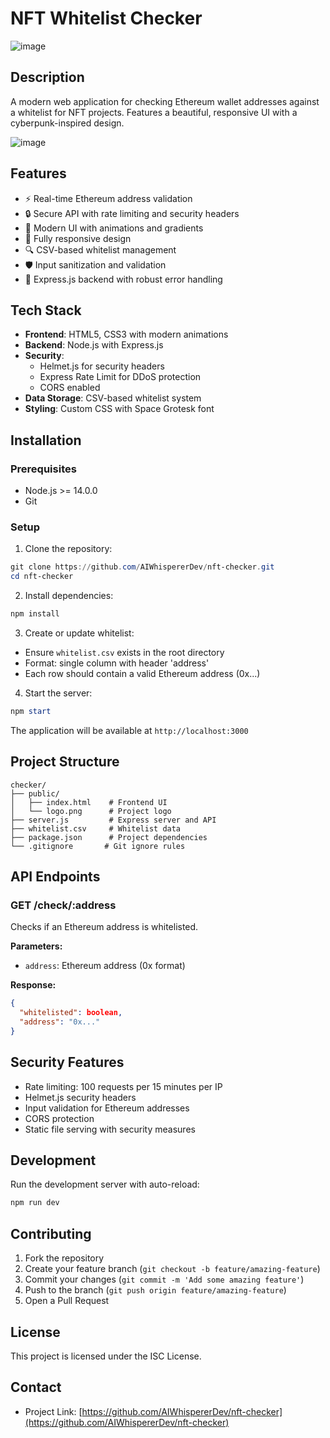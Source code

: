 # NFT Whitelist Checker

![image](https://github.com/user-attachments/assets/99c09959-dac3-4bc2-8f9e-babe039f3d95)


## Description
A modern web application for checking Ethereum wallet addresses against a whitelist for NFT projects. Features a beautiful, responsive UI with a cyberpunk-inspired design.

![image](https://github.com/user-attachments/assets/08556fad-cd08-4141-bc6e-68204a1c7a84)


## Features
- ⚡ Real-time Ethereum address validation
- 🔒 Secure API with rate limiting and security headers
- 💫 Modern UI with animations and gradients
- 📱 Fully responsive design
- 🔍 CSV-based whitelist management
- 🛡️ Input sanitization and validation
- 🚀 Express.js backend with robust error handling

## Tech Stack
- **Frontend**: HTML5, CSS3 with modern animations
- **Backend**: Node.js with Express.js
- **Security**: 
  - Helmet.js for security headers
  - Express Rate Limit for DDoS protection
  - CORS enabled
- **Data Storage**: CSV-based whitelist system
- **Styling**: Custom CSS with Space Grotesk font

## Installation

### Prerequisites
- Node.js >= 14.0.0
- Git

### Setup
1. Clone the repository:
```powershell
git clone https://github.com/AIWhispererDev/nft-checker.git
cd nft-checker
```

2. Install dependencies:
```powershell
npm install
```

3. Create or update whitelist:
- Ensure `whitelist.csv` exists in the root directory
- Format: single column with header 'address'
- Each row should contain a valid Ethereum address (0x...)

4. Start the server:
```powershell
npm start
```

The application will be available at `http://localhost:3000`

## Project Structure
```
checker/
├── public/
│   ├── index.html    # Frontend UI
│   └── logo.png      # Project logo
├── server.js         # Express server and API
├── whitelist.csv     # Whitelist data
├── package.json      # Project dependencies
└── .gitignore       # Git ignore rules
```

## API Endpoints

### GET /check/:address
Checks if an Ethereum address is whitelisted.

**Parameters:**
- `address`: Ethereum address (0x format)

**Response:**
```json
{
  "whitelisted": boolean,
  "address": "0x..."
}
```

## Security Features
- Rate limiting: 100 requests per 15 minutes per IP
- Helmet.js security headers
- Input validation for Ethereum addresses
- CORS protection
- Static file serving with security measures

## Development
Run the development server with auto-reload:
```powershell
npm run dev
```

## Contributing
1. Fork the repository
2. Create your feature branch (`git checkout -b feature/amazing-feature`)
3. Commit your changes (`git commit -m 'Add some amazing feature'`)
4. Push to the branch (`git push origin feature/amazing-feature`)
5. Open a Pull Request

## License
This project is licensed under the ISC License.

## Contact
- Project Link: [https://github.com/AIWhispererDev/nft-checker](https://github.com/AIWhispererDev/nft-checker)
